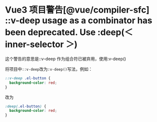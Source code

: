 # Vue3 项目警告[@vue/compiler-sfc] ::v-deep usage as a combinator has been deprecated. Use :deep(＜ inner-selector ＞)

这个警告的意思是::v-deep 作为组合符已被弃用，使用:v-deep()

将项目中`::v-deep`改为`:v-deep()`写法，例如：

```css
::v-deep .el-button {
  background-color: red;
}
```

改为

```css
:deep(.el-button) {
  background-color: red;
}
```
